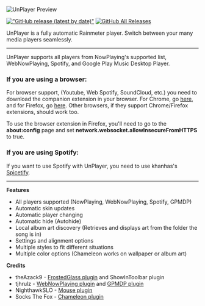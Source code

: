 ![UnPlayer Preview](https://repository-images.githubusercontent.com/123527308/84c6b580-ffb5-11ea-827f-d7a4738bde7d)

[!["GitHub release (latest by date)"](https://img.shields.io/github/v/release/sctanf/unplayer?style=flat-square)](https://github.com/sctanf/unplayer/releases/latest) 
[![GitHub All Releases](https://img.shields.io/github/downloads/sctanf/unplayer/total?style=flat-square)](https://github.com/sctanf/unplayer/releases)

UnPlayer is a fully automatic Rainmeter player.
Switch between your many media players seamlessly.

---

UnPlayer supports all players from NowPlaying's supported list, WebNowPlaying, Spotify, and Google Play Music Desktop Player.

### If you are using a browser:
For browser support, (Youtube, Web Spotify, SoundCloud, etc.) you need to download the companion extension in your browser.
For Chrome, go [here](https://chrome.google.com/webstore/detail/webnowplaying-companion/jfakgfcdgpghbbefmdfjkbdlibjgnbli), and for Firefox, go [here](https://addons.mozilla.org/en-US/firefox/addon/webnowplaying-companion). Other browsers, if they support Chrome/Firefox extensions, should work too.

To use the browser extension in Firefox, you'll need to go to the **about:config** page and set **network.websocket.allowInsecureFromHTTPS** to true.

### If you are using Spotify:
If you want to use Spotify with UnPlayer, you need to use khanhas's [Spicetify](https://github.com/khanhas/spicetify-cli/wiki/Guide-for-Rainmeter-user).

---

**Features**
- All players supported (NowPlaying, WebNowPlaying, Spotify, GPMDP)
- Automatic skin updates
- Automatic player changing
- Automatic hide (Autohide)
- Local album art discovery (Retrieves and displays art from the folder the song is in)
- Settings and alignment options
- Multiple styles to fit different situations
- Multiple color options (Chameleon works on wallpaper or album art)

**Credits**
- theAzack9 - [FrostedGlass plugin](https://forum.rainmeter.net/viewtopic.php?t=23106) and ShowInToolbar plugin
- tjhrulz - [WebNowPlaying plugin](https://github.com/tjhrulz/WebNowPlaying) and [GPMDP plugin](https://github.com/tjhrulz/GPMDP-Plugin)
- NighthawkSLO - [Mouse plugin](https://github.com/NighthawkSLO/Mouse.dll)
- Socks The Fox - [Chameleon plugin](https://github.com/socks-the-fox/Chameleon)
